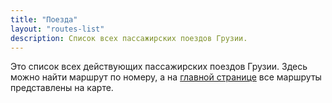 ```yaml
---
title: "Поезда"
layout: "routes-list"
description: Список всех пассажирских поездов Грузии.
---
```

Это список всех действующих пассажирских поездов Грузии. Здесь можно найти маршрут по номеру, а на [главной странице](/ru/) все маршруты представлены на карте.